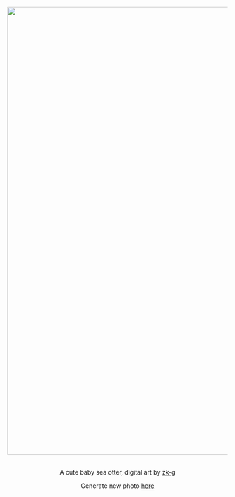 
<div align="center">
  <br>
  <a href="https://raw.githubusercontent.com/zk-g/zk-g/main/images/images/2023_02_26_zk-g_a_cute_baby_sea_otter__digital_art.png"><img src="https://raw.githubusercontent.com/zk-g/zk-g/main/images/images/2023_02_26_zk-g_a_cute_baby_sea_otter__digital_art.png" width="1024px"></a>
  <br>
  <br>
  <p class="has-text-grey">A cute baby sea otter, digital art by <a href="https://github.com/zk-g" target="_blank">zk-g</a></p>
  <p class="has-text-grey">Generate new photo <a href="https://github.com/zk-g/zk-g/issues/new/choose">here</a></p>
</div>
